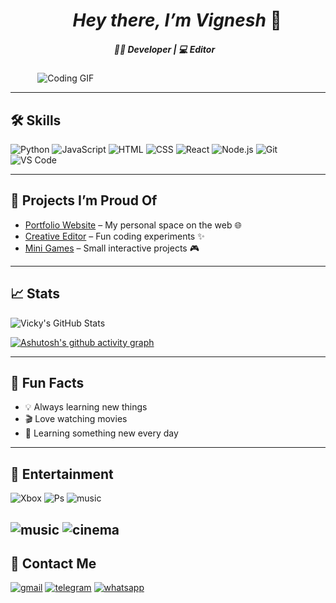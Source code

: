 # &nbsp;&nbsp;&nbsp;&nbsp;&nbsp;&nbsp;&nbsp;&nbsp;&nbsp;&nbsp;&nbsp;&nbsp;&nbsp;&nbsp; *Hey there, I’m Vignesh* 👋

##### &nbsp;&nbsp;&nbsp;&nbsp;&nbsp;&nbsp;&nbsp;&nbsp;&nbsp;&nbsp;&nbsp;&nbsp;&nbsp;&nbsp;&nbsp;&nbsp;&nbsp;&nbsp;&nbsp;&nbsp;&nbsp;&nbsp;&nbsp;&nbsp;&nbsp;&nbsp;&nbsp;&nbsp;&nbsp;&nbsp;&nbsp;&nbsp;&nbsp;&nbsp;&nbsp;&nbsp;&nbsp;&nbsp;&nbsp;&nbsp;&nbsp;&nbsp;&nbsp;&nbsp;&nbsp;&nbsp;&nbsp;&nbsp;&nbsp;&nbsp;🧑‍💻 Developer | 💻 Editor

&nbsp;&nbsp;&nbsp;&nbsp;&nbsp;&nbsp;&nbsp;&nbsp;&nbsp;&nbsp;&nbsp;![Coding GIF](https://media.giphy.com/media/v1.Y2lkPWVjZjA1ZTQ3d24xcnNieTZ3NnlkeHhzMTRlb3A4amJqNGt5OW80YnlwYnJzZG12byZlcD12MV9naWZzX3NlYXJjaCZjdD1n/H03PuVdwREB21ANkLX/giphy.gif)

---

## 🛠 Skills

![Python](https://img.shields.io/badge/Python-3776AB?style=for-the-badge&logo=python&logoColor=white)
![JavaScript](https://img.shields.io/badge/JavaScript-F7DF1E?style=for-the-badge&logo=javascript&logoColor=black)
![HTML](https://img.shields.io/badge/HTML-E34F26?style=for-the-badge&logo=html5&logoColor=white)
![CSS](https://img.shields.io/badge/CSS-1572B6?style=for-the-badge&logo=css3&logoColor=white)
![React](https://img.shields.io/badge/React-61DAFB?style=for-the-badge&logo=react&logoColor=black)
![Node.js](https://img.shields.io/badge/Node.js-339933?style=for-the-badge&logo=node.js&logoColor=white)
![Git](https://img.shields.io/badge/Git-F05032?style=for-the-badge&logo=git&logoColor=white)
![VS Code](https://img.shields.io/badge/VS%20Code-007ACC?style=for-the-badge&logo=visual-studio-code&logoColor=white)

---

## 🚀 Projects I’m Proud Of

- [Portfolio Website](link-to-your-repo) – My personal space on the web 🌐  
- [Creative Editor](link-to-your-repo) – Fun coding experiments ✨  
- [Mini Games](link-to-your-repo) – Small interactive projects 🎮  

---
## 📈 Stats

![Vicky's GitHub Stats](https://github-readme-stats.vercel.app/api?username=vigneshh-M&show_icons=true&theme=radical&count_private=true)

[![Ashutosh's github activity graph](https://github-readme-activity-graph.vercel.app/graph?username=vigneshh-M&bg_color=000000&color=4c9e52&line=754c9e&point=ffffff&area=true&hide_border=true)](https://github.com/ashutosh00710/github-readme-activity-graph)

---

## 🌟 Fun Facts

- 💡 Always learning new things
- 🎬 Love watching movies 
- 🌱 Learning something new every day 

---

## 🍿 Entertainment

![Xbox](	https://img.shields.io/badge/Xbox-107C10?style=for-the-badge&logo=xbox&logoColor=white)
![Ps](	https://img.shields.io/badge/PlayStation-003791?style=for-the-badge&logo=playstation&logoColor=white)
![music](https://img.shields.io/badge/Spotify-1ED760?&style=for-the-badge&logo=spotify&logoColor=white)

![music](https://media.giphy.com/media/v1.Y2lkPTc5MGI3NjExNDBnaXc2OWtobWZzM3ExcWQ5NnFpdndjdGJla3V6N3I5emllazV2YyZlcD12MV9naWZzX3NlYXJjaCZjdD1n/tqfS3mgQU28ko/giphy.gif)
![cinema](https://media.giphy.com/media/v1.Y2lkPTc5MGI3NjExcmV1NWhhNTU4Z3BkOHZoZGltdWQzOHZqdzl5cXF3OTRudTU2cHk3OCZlcD12MV9naWZzX3NlYXJjaCZjdD1n/3oEdvcYvEwk7gnADOU/giphy.gif)
---

## 📱 Contact Me
[![gmail](https://img.shields.io/badge/Gmail-D14836?style=for-the-badge&logo=gmail&logoColor=white)]()
[![telegram](https://img.shields.io/badge/Telegram-2CA5E0?style=for-the-badge&logo=telegram&logoColor=white)](https://t.me/Vicky_efx)
[![whatsapp](https://img.shields.io/badge/WhatsApp-25D366?style=for-the-badge&logo=whatsapp&logoColor=white)](9342302872)


